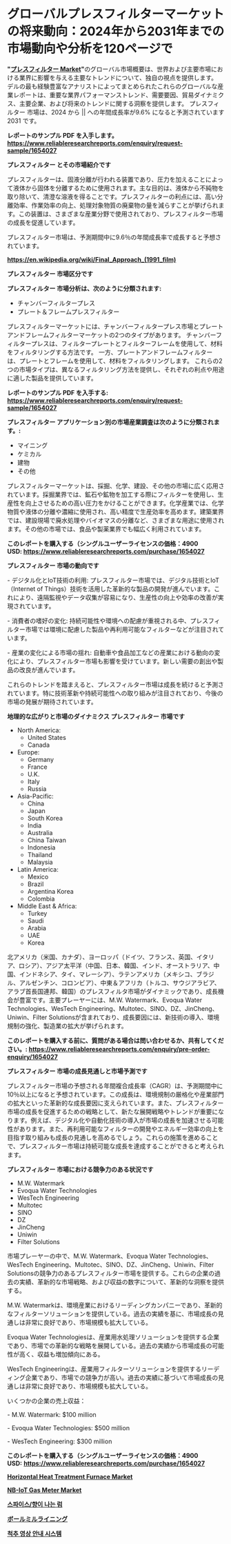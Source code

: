 <p><h1>グローバルプレスフィルターマーケットの将来動向：2024年から2031年までの市場動向や分析を120ページで</h1></p><p><strong>"<a href="https://www.reliableresearchreports.com/press-filter-r1654027">プレスフィルター Market</a>"</strong>のグローバル市場概要は、世界および主要市場における業界に影響を与える主要なトレンドについて、独自の視点を提供します。 デルの最も経験豊富なアナリストによってまとめられたこれらのグローバルな産業レポートは、重要な業界パフォーマンストレンド、需要要因、貿易ダイナミクス、主要企業、および将来のトレンドに関する洞察を提供します。 プレスフィルター 市場は、2024 から || への年間成長率が9.6% になると予測されています2031 です。</p>
<p><strong>レポートのサンプル PDF を入手します。</strong><strong><a href="https://www.reliableresearchreports.com/enquiry/request-sample/1654027">https://www.reliableresearchreports.com/enquiry/request-sample/1654027</a></strong></p>
<p><strong>プレスフィルター とその市場紹介です</strong></p>
<p><p>プレスフィルターは、固液分離が行われる装置であり、圧力を加えることによって液体から固体を分離するために使用されます。主な目的は、液体から不純物を取り除いて、清澄な溶液を得ることです。プレスフィルターの利点には、高い分離効率、作業効率の向上、処理対象物質の廃棄物の量を減らすことが挙げられます。この装置は、さまざまな産業分野で使用されており、プレスフィルター市場の成長を促進しています。</p><p>プレスフィルター市場は、予測期間中に9.6％の年間成長率で成長すると予想されています。</p><a href="https://en.wikipedia.org/wiki/Final_Approach_(1991_film)"></a></p>
<p><strong><a href="https://en.wikipedia.org/wiki/Final_Approach_(1991_film)">https://en.wikipedia.org/wiki/Final_Approach_(1991_film)</a></strong></p>
<p><strong>プレスフィルター&nbsp;市場区分です</strong><strong></strong></p>
<p><strong>プレスフィルター 市場分析は、次のように分類されます:</strong>&nbsp;</p>
<p><ul><li>チャンバーフィルタープレス</li><li>プレート＆フレームプレスフィルター</li></ul></p>
<p><p>プレスフィルターマーケットには、チャンバーフィルタープレス市場とプレートアンドフレームフィルターマーケットの2つのタイプがあります。 チャンバーフィルタープレスは、フィルタープレートとフィルターフレームを使用して、材料をフィルタリングする方法です。 一方、プレートアンドフレームフィルターは、プレートとフレームを使用して、材料をフィルタリングします。 これらの2つの市場タイプは、異なるフィルタリング方法を提供し、それぞれの利点や用途に適した製品を提供しています。</p></p>
<p><strong>レポートのサンプル PDF を入手する: <a href="https://www.reliableresearchreports.com/enquiry/request-sample/1654027">https://www.reliableresearchreports.com/enquiry/request-sample/1654027</a></strong></p>
<p><strong> プレスフィルター アプリケーション別の市場産業調査は次のように分類されます。:</strong></p>
<p><ul><li>マイニング</li><li>ケミカル</li><li>建物</li><li>その他</li></ul></p>
<p><p>プレスフィルターマーケットは、採掘、化学、建設、その他の市場に広く応用されています。採掘業界では、鉱石や鉱物を加工する際にフィルターを使用し、生産性を向上させるための高い圧力をかけることができます。化学産業では、化学物質や液体の分離や濃縮に使用され、高い精度で生産効率を高めます。建築業界では、建設現場で廃水処理やバイオマスの分離など、さまざまな用途に使用されます。その他の市場では、食品や製薬業界でも幅広く利用されています。</p></p>
<p><strong>このレポートを購入する（シングルユーザーライセンスの価格：4900 USD:</strong><strong>&nbsp;<a href="https://www.reliableresearchreports.com/purchase/1654027">https://www.reliableresearchreports.com/purchase/1654027</a></strong></p>
<p><strong>プレスフィルター 市場の動向です</strong></p>
<p><p>- デジタル化とIoT技術の利用: プレスフィルター市場では、デジタル技術とIoT（Internet of Things）技術を活用した革新的な製品の開発が進んでいます。これにより、遠隔監視やデータ収集が容易になり、生産性の向上や効率の改善が実現されています。</p><p>- 消費者の嗜好の変化: 持続可能性や環境への配慮が重視される中、プレスフィルター市場では環境に配慮した製品や再利用可能なフィルターなどが注目されています。</p><p>- 産業の変化による市場の揺れ: 自動車や食品加工などの産業における動向の変化により、プレスフィルター市場も影響を受けています。新しい需要の創出や製品の改良が進んでいます。</p><p>これらのトレンドを踏まえると、プレスフィルター市場は成長を続けると予測されています。特に技術革新や持続可能性への取り組みが注目されており、今後の市場の発展が期待されています。</p></p>
<p><strong>地理的な広がりと市場のダイナミクス プレスフィルター 市場です</strong></p>
<p><ul>
    <li>
        North America:
        <ul>
            <li>United States</li>
            <li>Canada</li>
        </ul>
    </li>
    <li>
        Europe:
        <ul>
            <li>Germany</li>
            <li>France</li>
            <li>U.K.</li>
            <li>Italy</li>
            <li>Russia</li>
        </ul>
    </li>
    <li>
        Asia-Pacific:
        <ul>
            <li>China</li>
            <li>Japan</li>
            <li>South Korea</li>
            <li>India</li>
            <li>Australia</li>
            <li>China Taiwan</li>
            <li>Indonesia</li>
            <li>Thailand</li>
            <li>Malaysia</li>
        </ul>
    </li>
    <li>
        Latin America:
        <ul>
            <li>Mexico</li>
            <li>Brazil</li>
            <li>Argentina Korea</li>
            <li>Colombia</li>
        </ul>
    </li>
    <li>
        Middle East & Africa:
        <ul>
            <li>Turkey</li>
            <li>Saudi</li>
            <li>Arabia</li>
            <li>UAE</li>
            <li>Korea</li>
        </ul>
    </li>
    </ul></p>
<p><p>北アメリカ（米国、カナダ）、ヨーロッパ（ドイツ、フランス、英国、イタリア、ロシア）、アジア太平洋（中国、日本、韓国、インド、オーストラリア、中国、インドネシア、タイ、マレーシア）、ラテンアメリカ（メキシコ、ブラジル、アルゼンチン、コロンビア）、中東＆アフリカ（トルコ、サウジアラビア、アラブ首長国連邦、韓国）のプレスフィルタ市場がダイナミックであり、成長機会が豊富です。主要プレーヤーには、M.W. Watermark、Evoqua Water Technologies、WesTech Engineering、Multotec、SINO、DZ、JinCheng、Uniwin、Filter Solutionsが含まれており、成長要因には、新技術の導入、環境規制の強化、製造業の拡大が挙げられます。</p></p>
<p><strong>このレポートを購入する前に、質問がある場合は問い合わせるか、共有してください。:&nbsp;<a href="https://www.reliableresearchreports.com/enquiry/pre-order-enquiry/1654027">https://www.reliableresearchreports.com/enquiry/pre-order-enquiry/1654027</a></strong></p>
<p><strong>プレスフィルター 市場の成長見通しと市場予測です</strong></p>
<p><p>プレスフィルター市場の予想される年間複合成長率（CAGR）は、予測期間中に10％以上になると予想されています。この成長は、環境規制の厳格化や産業部門の拡大といった革新的な成長要因に支えられています。また、プレスフィルター市場の成長を促進するための戦略として、新たな展開戦略やトレンドが重要になります。例えば、デジタル化や自動化技術の導入が市場の成長を加速させる可能性があります。また、再利用可能なフィルターの開発やエネルギー効率の向上を目指す取り組みも成長の見通しを高めるでしょう。これらの施策を進めることで、プレスフィルター市場は持続可能な成長を達成することができると考えられます。</p></p>
<p><strong>プレスフィルター 市場における競争力のある状況です</strong></p>
<p><ul><li>M.W. Watermark</li><li>Evoqua Water Technologies</li><li>WesTech Engineering</li><li>Multotec</li><li>SINO</li><li>DZ</li><li>JinCheng</li><li>Uniwin</li><li>Filter Solutions</li></ul></p>
<p><p>市場プレーヤーの中で、M.W. Watermark、Evoqua Water Technologies、WesTech Engineering、Multotec、SINO、DZ、JinCheng、Uniwin、Filter Solutionsの競争力のあるプレスフィルター市場を提供する。これらの企業の過去の実績、革新的な市場戦略、および収益の数字について、革新的な洞察を提供する。</p><p>M.W. Watermarkは、環境産業におけるリーディングカンパニーであり、革新的なフィルターソリューションを提供している。過去の実績を基に、市場成長の見通しは非常に良好であり、市場規模も拡大している。</p><p>Evoqua Water Technologiesは、産業用水処理ソリューションを提供する企業であり、市場での革新的な戦略を展開している。過去の実績から市場成長の可能性が高く、収益も増加傾向にある。</p><p>WesTech Engineeringは、産業用フィルターソリューションを提供するリーディング企業であり、市場での競争力が高い。過去の実績に基づいて市場成長の見通しは非常に良好であり、市場規模も拡大している。</p><p>いくつかの企業の売上収益：</p><p>- M.W. Watermark: $100 million</p><p>- Evoqua Water Technologies: $500 million</p><p>- WesTech Engineering: $300 million</p></p>
<p><strong>このレポートを購入する（シングルユーザーライセンスの価格：4900 USD:</strong>&nbsp;<strong><a href="https://www.reliableresearchreports.com/purchase/1654027">https://www.reliableresearchreports.com/purchase/1654027</a></strong></p>
<p><strong><p><a href="https://medium.com/@paulmcglynn6456/strategic-insights-into-global-horizontal-heat-treatment-furnace-market-trends-2024-2031-c7f53ae45aa0">Horizontal Heat Treatment Furnace Market</a></p><p><a href="https://medium.com/@clairhane1992/global-nb-iot-gas-meter-industry-research-report-competitive-landscape-market-size-regional-e523418d6b64">NB-IoT Gas Meter Market</a></p><p><a href="https://github.com/KellyLyncyh543964/Market-Research-Report-List-3/blob/main/409589894692.md">스파이스/향이 나는 럼</a></p><p><a href="https://github.com/zjkmgcs938405/Market-Research-Report-List-4/blob/main/186664976104.md">ボールミルライニング</a></p><p><a href="https://github.com/rcabello548/Market-Research-Report-List-3/blob/main/607375694693.md">척추 영상 안내 시스템</a></p></strong></p>